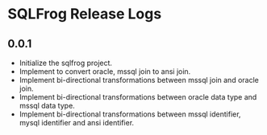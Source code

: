 # SQLFrog Release Logs

## 0.0.1
* Initialize the sqlfrog project.
* Implement to convert oracle, mssql join to ansi join.
* Implement bi-directional transformations between mssql join and oracle join.
* Implement bi-directional transformations between oracle data type and mssql data type.
* Implement bi-directional transformations between mssql identifier, mysql identifier and ansi identifier.
